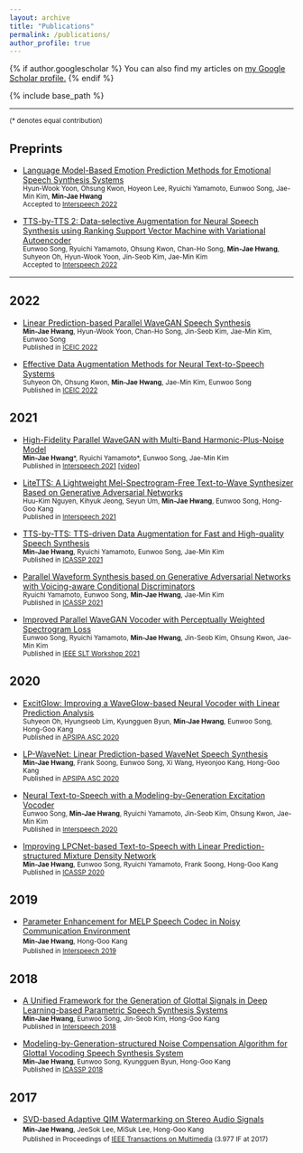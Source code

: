 ```yaml
---
layout: archive
title: "Publications"
permalink: /publications/
author_profile: true
---
```


{% if author.googlescholar %}
  You can also find my articles on <u><a href="{{author.googlescholar}}">my Google Scholar profile</a>.</u>
{% endif %}

{% include base_path %}

***
<small>(* denotes equal contribution)</small>

## Preprints
- [Language Model-Based Emotion Prediction Methods for Emotional Speech Synthesis Systems](https://arxiv.org/abs/2206.15067)  
  <small>Hyun-Wook Yoon, Ohsung Kwon, Hoyeon Lee, Ryuichi Yamamoto, Eunwoo Song, Jae-Min Kim, __Min-Jae Hwang__</small>  
  <small>Accepted to [Interspeech 2022](https://interspeech2022.org/)</small>

- [TTS-by-TTS 2: Data-selective Augmentation for Neural Speech Synthesis using Ranking Support Vector Machine with Variational Autoencoder](https://arxiv.org/abs/2206.14984)  
  <small>Eunwoo Song, Ryuichi Yamamoto, Ohsung Kwon, Chan-Ho Song, __Min-Jae Hwang__, Suhyeon Oh, Hyun-Wook Yoon, Jin-Seob Kim, Jae-Min Kim</small>  
  <small>Accepted to [Interspeech 2022](https://interspeech2022.org/)</small>  

***
## 2022
- [Linear Prediction-based Parallel WaveGAN Speech Synthesis](https://ieeexplore.ieee.org/abstract/document/9748530/)  
  <small>__Min-Jae Hwang__, Hyun-Wook Yoon, Chan-Ho Song, Jin-Seob Kim, Jae-Min Kim, Eunwoo Song</small>  
  <small>Published in [ICEIC 2022](https://iceic.org/2022/)</small>  

- [Effective Data Augmentation Methods for Neural Text-to-Speech Systems](https://ieeexplore.ieee.org/abstract/document/9748515)  
  <small>Suhyeon Oh, Ohsung Kwon, __Min-Jae Hwang__, Jae-Min Kim, Eunwoo Song</small>  
  <small>Published in [ICEIC 2022](https://iceic.org/2022/)</small>  

## 2021
- [High-Fidelity Parallel WaveGAN with Multi-Band Harmonic-Plus-Noise Model](https://sewplay.github.io/cv/papers/2021/IS210976.pdf)  
  <small>__Min-Jae Hwang__\*, Ryuichi Yamamoto\*, Eunwoo Song, Jae-Min Kim</small>  
  <small>Published in [Interspeech 2021](https://www.interspeech2021.org/) [[video]](https://youtu.be/4khu8MKlU-c)</small>  

- [LiteTTS: A Lightweight Mel-Spectrogram-Free Text-to-Wave Synthesizer Based on Generative Adversarial Networks](https://sewplay.github.io/cv/papers/2021/IS210188.pdf)  
  <small>Huu-Kim Nguyen, Kihyuk Jeong, Seyun Um, __Min-Jae Hwang__, Eunwoo Song, Hong-Goo Kang</small>  
  <small>Published in [Interspeech 2021](https://www.interspeech2021.org/)</small>  

- [TTS-by-TTS: TTS-driven Data Augmentation for Fast and High-quality Speech Synthesis](https://ieeexplore.ieee.org/abstract/document/9414408)  
  <small>__Min-Jae Hwang__, Ryuichi Yamamoto, Eunwoo Song, Jae-Min Kim</small>  
  <small>Published in [ICASSP 2021](https://www.2021.ieeeicassp.org/2021.ieeeicassp.org/index.html)</small>  

- [Parallel Waveform Synthesis based on Generative Adversarial Networks with Voicing-aware Conditional Discriminators](https://ieeexplore.ieee.org/abstract/document/9413369)  
  <small>Ryuichi Yamamoto, Eunwoo Song, __Min-Jae Hwang__, Jae-Min Kim</small>  
  <small>Published in [ICASSP 2021](https://www.2021.ieeeicassp.org/2021.ieeeicassp.org/index.html)</small>  

- [Improved Parallel WaveGAN Vocoder with Perceptually Weighted Spectrogram Loss](https://arxiv.org/abs/2101.07412)  
  <small>Eunwoo Song, Ryuichi Yamamoto, __Min-Jae Hwang__, Jin-Seob Kim, Ohsung Kwon, Jae-Min Kim</small>  
  <small>Published in [IEEE SLT Workshop 2021](http://2021.ieeeslt.org/)</small>  

## 2020
- [ExcitGlow: Improving a WaveGlow-based Neural Vocoder with Linear Prediction Analysis](https://sewplay.github.io/cv/papers/2020/apsipa_0000831.pdf)  
  <small>Suhyeon Oh, Hyungseob Lim, Kyungguen Byun, __Min-Jae Hwang__, Eunwoo Song, Hong-Goo Kang</small>  
  <small>Published in [APSIPA ASC 2020](http://www.apsipa.org/proceedings/2020/APSIPA-ASC-2020.html)</small>  

- [LP-WaveNet: Linear Prediction-based WaveNet Speech Synthesis](https://arxiv.org/abs/1811.11913)  
  <small>__Min-Jae Hwang__, Frank Soong, Eunwoo Song, Xi Wang, Hyeonjoo Kang, Hong-Goo Kang</small>  
  <small>Published in [APSIPA ASC 2020](http://www.apsipa.org/proceedings/2020/APSIPA-ASC-2020.html)</small>  

- [Neural Text-to-Speech with a Modeling-by-Generation Excitation Vocoder](https://arxiv.org/abs/2008.00132)  
  <small>Eunwoo Song, __Min-Jae Hwang__, Ryuichi Yamamoto, Jin-Seob Kim, Ohsung Kwon, Jae-Min Kim</small>  
  <small>Published in [Interspeech 2020](http://www.interspeech2020.org/)</small>  

- [Improving LPCNet-based Text-to-Speech with Linear Prediction-structured Mixture Density Network](https://ieeexplore.ieee.org/abstract/document/9053704)  
  <small>__Min-Jae Hwang__, Eunwoo Song, Ryuichi Yamamoto, Frank Soong, Hong-Goo Kang</small>  
  <small>Published in [ICASSP 2020](https://2020.ieeeicassp.org/)</small>  

## 2019
- [Parameter Enhancement for MELP Speech Codec in Noisy Communication Environment](https://arxiv.org/abs/1906.08407)  
  <small>__Min-Jae Hwang__, Hong-Goo Kang</small>  
  <small>Published in [Interspeech 2019](https://interspeech2019.org/)</small>  

## 2018
- [A Unified Framework for the Generation of Glottal Signals in Deep Learning-based Parametric Speech Synthesis Systems](https://www.isca-speech.org/archive_v0/Interspeech_2018/pdfs/1590.pdf)  
  <small>__Min-Jae Hwang__, Eunwoo Song, Jin-Seob Kim, Hong-Goo Kang</small>  
  <small>Published in [Interspeech 2018](https://interspeech2018.org/)</small>  

- [Modeling-by-Generation-structured Noise Compensation Algorithm for Glottal Vocoding Speech Synthesis System](https://sewplay.github.io/cv/papers/2018/icassp_0005669.pdf)  
  <small>__Min-Jae Hwang__, Eunwoo Song, Kyungguen Byun, Hong-Goo Kang</small>  
  <small>Published in [ICASSP 2018](https://www.2018.ieeeicassp.org/2018.ieeeicassp.org/default-2.html)</small>  

## 2017
- [SVD-based Adaptive QIM Watermarking on Stereo Audio Signals](https://ieeexplore.ieee.org/abstract/document/7962215)  
  <small>**Min-Jae Hwang**, JeeSok Lee, MiSuk Lee, Hong-Goo Kang</small>  
  <small>Published in Proceedings of [IEEE Transactions on Multimedia](https://ieeexplore.ieee.org/xpl/RecentIssue.jsp?punumber=6046) (3.977 IF at 2017)</small>  
  
